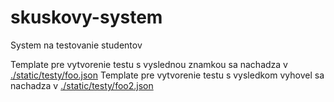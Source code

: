# skuskovy-system
System na testovanie studentov

Template pre vytvorenie testu s vyslednou znamkou sa nachadza v [./static/testy/foo.json](static/testy/foo.json)
Template pre vytvorenie testu s vysledkom vyhovel sa nachadza v [./static/testy/foo2.json](static/testy/foo2.json)
